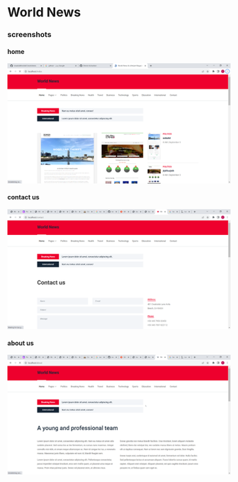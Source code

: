 #  World News

### screenshots

#### home
![home](img/readme/home.PNG)
<br>

#### contact us
![home](img/readme/4.PNG)
<br>


#### about us
![home](img/readme/about-us.PNG)
<br>